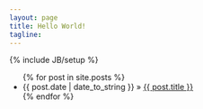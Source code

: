 ```yaml
---
layout: page
title: Hello World!
tagline: 
---
```

{% include JB/setup %}

<ul class="posts">
  {% for post in site.posts %}
    <li><span>{{ post.date | date_to_string }}</span>  &raquo; <a href="{{ BASE_PATH }}{{ post.url }}">{{ post.title }}</a></li>
  {% endfor %}
</ul>


